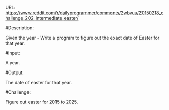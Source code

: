 URL: https://www.reddit.com/r/dailyprogrammer/comments/2wbvuu/20150218_challenge_202_intermediate_easter/

#Description:

Given the year - Write a program to figure out the exact date of Easter for that year.

#Input:

A year.

#Output:

The date of easter for that year.

#Challenge:

Figure out easter for 2015 to 2025.